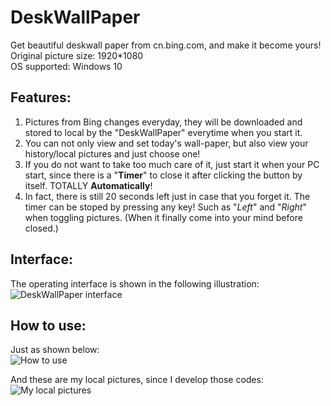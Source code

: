 # DeskWallPaper
Get beautiful deskwall paper from cn.bing.com, and make it become yours!  
Original picture size: 1920*1080 <br>
OS supported: Windows 10

## Features:
1. Pictures from Bing changes everyday, they will be downloaded and stored to local by the "DeskWallPaper" everytime when you start it.
1. You can not only view and set today's wall-paper, but also view your history/local pictures and just choose one!
1. If you do not want to take too much care of it, just start it when your PC start, since there is a "**Timer**" to close it after clicking the button by itself. TOTALLY **Automatically**!
1. In fact, there is still 20 seconds left just in case that you forget it. The timer can be stoped by pressing any key! Such as "*Left*" and "*Right*" when toggling pictures. (When it finally come into your mind before closed.)

## Interface:
The operating interface is shown in the following illustration: <br>
![DeskWallPaper interface](https://github.com/polarbear0330/DeskWallPaper/blob/master/README_picture/example1.jpg)

## How to use:
Just as shown below:<br>
![How to use](https://github.com/polarbear0330/DeskWallPaper/blob/master/README_picture/howToUse2_.jpg)

And these are my local pictures, since I develop those codes:<br>
![My local pictures](https://github.com/polarbear0330/DeskWallPaper/blob/master/README_picture/local_pic.jpg)
